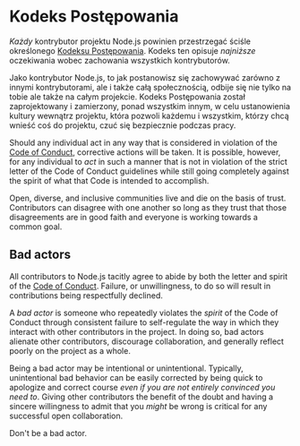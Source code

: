 # Kodeks Postępowania

*Każdy* kontrybutor projektu Node.js powinien przestrzegać ściśle określonego [Kodeksu Postępowania](https://github.com/nodejs/admin/blob/master/CODE_OF_CONDUCT.md). Kodeks ten opisuje *najniższe* oczekiwania wobec zachowania wszystkich kontrybutorów.

Jako kontrybutor Node.js, to jak postanowisz się zachowywać zarówno z innymi kontrybutorami, ale i także całą społecznością, odbije się nie tylko na tobie ale także na całym projekcie. Kodeks Postępowania został zaprojektowany i zamierzony, ponad wszystkim innym, w celu ustanowienia kultury wewnątrz projektu, która pozwoli każdemu i wszystkim, którzy chcą wnieść coś do projektu, czuć się bezpiecznie podczas pracy.

Should any individual act in any way that is considered in violation of the [Code of Conduct](https://github.com/nodejs/admin/blob/master/CODE_OF_CONDUCT.md), corrective actions will be taken. It is possible, however, for any individual to *act* in such a manner that is not in violation of the strict letter of the Code of Conduct guidelines while still going completely against the spirit of what that Code is intended to accomplish.

Open, diverse, and inclusive communities live and die on the basis of trust. Contributors can disagree with one another so long as they trust that those disagreements are in good faith and everyone is working towards a common goal.

## Bad actors

All contributors to Node.js tacitly agree to abide by both the letter and spirit of the [Code of Conduct](https://github.com/nodejs/admin/blob/master/CODE_OF_CONDUCT.md). Failure, or unwillingness, to do so will result in contributions being respectfully declined.

A *bad actor* is someone who repeatedly violates the *spirit* of the Code of Conduct through consistent failure to self-regulate the way in which they interact with other contributors in the project. In doing so, bad actors alienate other contributors, discourage collaboration, and generally reflect poorly on the project as a whole.

Being a bad actor may be intentional or unintentional. Typically, unintentional bad behavior can be easily corrected by being quick to apologize and correct course *even if you are not entirely convinced you need to*. Giving other contributors the benefit of the doubt and having a sincere willingness to admit that you *might* be wrong is critical for any successful open collaboration.

Don't be a bad actor.